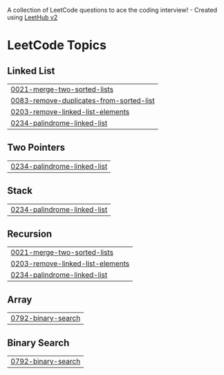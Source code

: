 A collection of LeetCode questions to ace the coding interview! - Created using [LeetHub v2](https://github.com/arunbhardwaj/LeetHub-2.0)
<!---LeetCode Topics Start-->
# LeetCode Topics
## Linked List
|  |
| ------- |
| [0021-merge-two-sorted-lists](https://github.com/WasayAamir/leetcode-solutions/tree/master/0021-merge-two-sorted-lists) |
| [0083-remove-duplicates-from-sorted-list](https://github.com/WasayAamir/leetcode-solutions/tree/master/0083-remove-duplicates-from-sorted-list) |
| [0203-remove-linked-list-elements](https://github.com/WasayAamir/leetcode-solutions/tree/master/0203-remove-linked-list-elements) |
| [0234-palindrome-linked-list](https://github.com/WasayAamir/leetcode-solutions/tree/master/0234-palindrome-linked-list) |
## Two Pointers
|  |
| ------- |
| [0234-palindrome-linked-list](https://github.com/WasayAamir/leetcode-solutions/tree/master/0234-palindrome-linked-list) |
## Stack
|  |
| ------- |
| [0234-palindrome-linked-list](https://github.com/WasayAamir/leetcode-solutions/tree/master/0234-palindrome-linked-list) |
## Recursion
|  |
| ------- |
| [0021-merge-two-sorted-lists](https://github.com/WasayAamir/leetcode-solutions/tree/master/0021-merge-two-sorted-lists) |
| [0203-remove-linked-list-elements](https://github.com/WasayAamir/leetcode-solutions/tree/master/0203-remove-linked-list-elements) |
| [0234-palindrome-linked-list](https://github.com/WasayAamir/leetcode-solutions/tree/master/0234-palindrome-linked-list) |
## Array
|  |
| ------- |
| [0792-binary-search](https://github.com/WasayAamir/leetcode-solutions/tree/master/0792-binary-search) |
## Binary Search
|  |
| ------- |
| [0792-binary-search](https://github.com/WasayAamir/leetcode-solutions/tree/master/0792-binary-search) |
<!---LeetCode Topics End-->